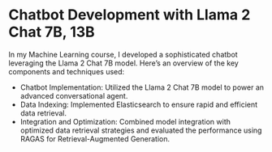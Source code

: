 # Chatbot Development with Llama 2 Chat 7B, 13B
In my Machine Learning course, I developed a sophisticated chatbot leveraging the Llama 2 Chat 7B model. Here’s an overview of the key components and techniques used:

- Chatbot Implementation: Utilized the Llama 2 Chat 7B model to power an advanced conversational agent.
- Data Indexing: Implemented Elasticsearch to ensure rapid and efficient data retrieval.
- Integration and Optimization: Combined model integration with optimized data retrieval strategies and evaluated the performance using RAGAS for Retrieval-Augmented Generation.
